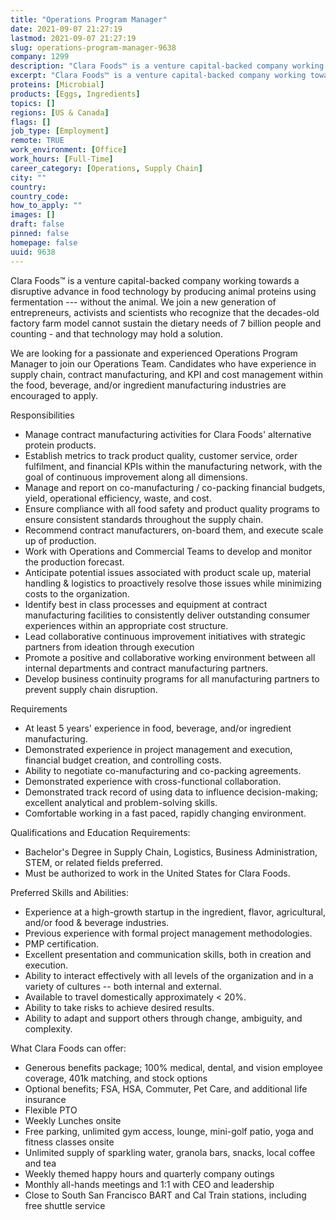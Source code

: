 ```yaml
---
title: "Operations Program Manager"
date: 2021-09-07 21:27:19
lastmod: 2021-09-07 21:27:19
slug: operations-program-manager-9638
company: 1299
description: "Clara Foods™ is a venture capital-backed company working towards a disruptive advance in food technology by producing animal proteins using fermentation --- without the animal. We join a new generation of entrepreneurs, activists and scientists who recognize that the decades-old factory farm model cannot sustain the dietary needs of 7 billion people and counting - and that technology may hold a solution. "
excerpt: "Clara Foods™ is a venture capital-backed company working towards a disruptive advance in food technology by producing animal proteins using fermentation --- without the animal. We join a new generation of entrepreneurs, activists and scientists who recognize that the decades-old factory farm model cannot sustain the dietary needs of 7 billion people and counting - and that technology may hold a solution. "
proteins: [Microbial]
products: [Eggs, Ingredients]
topics: []
regions: [US & Canada]
flags: []
job_type: [Employment]
remote: TRUE
work_environment: [Office]
work_hours: [Full-Time]
career_category: [Operations, Supply Chain]
city: ""
country: 
country_code: 
how_to_apply: ""
images: []
draft: false
pinned: false
homepage: false
uuid: 9638
---
```

Clara Foods™ is a venture capital-backed company working towards a
disruptive advance in food technology by producing animal proteins using
fermentation \-\-- without the animal. We join a new generation of
entrepreneurs, activists and scientists who recognize that the
decades-old factory farm model cannot sustain the dietary needs of 7
billion people and counting - and that technology may hold a solution. 

We are looking for a passionate and experienced Operations Program
Manager to join our Operations Team. Candidates who have experience in
supply chain, contract manufacturing, and KPI and cost management within
the food, beverage, and/or ingredient manufacturing industries are
encouraged to apply.

Responsibilities

-   Manage contract manufacturing activities for Clara Foods'
    alternative protein products.
-   Establish metrics to track product quality, customer service, order
    fulfilment, and financial KPIs within the manufacturing network,
    with the goal of continuous improvement along all dimensions.
-   Manage and report on co-manufacturing / co-packing financial
    budgets, yield, operational efficiency, waste, and cost.
-   Ensure compliance with all food safety and product quality programs
    to ensure consistent standards throughout the supply chain.
-   Recommend contract manufacturers, on-board them, and execute scale
    up of production.
-   Work with Operations and Commercial Teams to develop and monitor the
    production forecast.
-   Anticipate potential issues associated with product scale up,
    material handling & logistics to proactively resolve those issues
    while minimizing costs to the organization.
-   Identify best in class processes and equipment at contract
    manufacturing facilities to consistently deliver outstanding
    consumer experiences within an appropriate cost structure.
-   Lead collaborative continuous improvement initiatives with strategic
    partners from ideation through execution
-   Promote a positive and collaborative working environment between all
    internal departments and contract manufacturing partners.
-   Develop business continuity programs for all manufacturing partners
    to prevent supply chain disruption.

Requirements

-   At least 5 years' experience in food, beverage, and/or ingredient
    manufacturing.
-   Demonstrated experience in project management and execution,
    financial budget creation, and controlling costs.
-   Ability to negotiate co-manufacturing and co-packing agreements.
-   Demonstrated experience with cross-functional collaboration.
-   Demonstrated track record of using data to influence
    decision-making; excellent analytical and problem-solving skills.
-   Comfortable working in a fast paced, rapidly changing environment.

Qualifications and Education Requirements:

-   Bachelor's Degree in Supply Chain, Logistics, Business
    Administration, STEM, or related fields preferred.
-   Must be authorized to work in the United States for Clara Foods.

Preferred Skills and Abilities:

-   Experience at a high-growth startup in the ingredient, flavor,
    agricultural, and/or food & beverage industries.
-   Previous experience with formal project management methodologies.
-   PMP certification.
-   Excellent presentation and communication skills, both in creation
    and execution.
-   Ability to interact effectively with all levels of the organization
    and in a variety of cultures -- both internal and external.
-   Available to travel domestically approximately \< 20%.
-   Ability to take risks to achieve desired results.
-   Ability to adapt and support others through change, ambiguity, and
    complexity.

What Clara Foods can offer:

-   Generous benefits package; 100% medical, dental, and vision employee
    coverage, 401k matching, and stock options
-   Optional benefits; FSA, HSA, Commuter, Pet Care, and additional life
    insurance
-   Flexible PTO
-   Weekly Lunches onsite 
-   Free parking, unlimited gym access, lounge, mini-golf patio, yoga
    and fitness classes onsite
-   Unlimited supply of sparkling water, granola bars, snacks, local
    coffee and tea
-   Weekly themed happy hours and quarterly company outings
-   Monthly all-hands meetings and 1:1 with CEO and leadership
-   Close to South San Francisco BART and Cal Train stations, including
    free shuttle service
